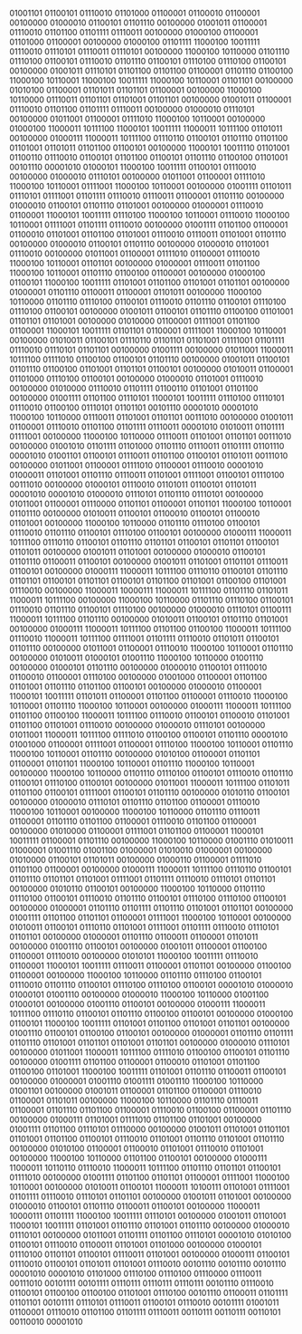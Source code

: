 01001101 01100101 01110010 01101000 01100001 01100010 01100001 00100000 01000010 01100101 01101110 00100000 01001011 01100001 01110010 01101100 01101111 01110011 00100000 01000100 01100001 01101000 01100001 00100000 01000100 01101111 11000100 10011111 01110010 01110101 01110011 01110101 00100000 11000100 10110000 01101110 01110100 01100101 01110010 01101110 01100101 01110100 01110100 01100101 00100000 01001011 01110101 01101100 01101100 01100001 01101110 01100100 11000100 10110001 11000100 10011111 11000100 10110001 01101101 00100000 01010100 01100001 01101011 01101101 01100001 00100000 11000100 10110000 01110011 01101101 01101001 01101101 00100000 01001011 01100001 01110010 01101100 01101111 01110011 00100000 01000010 01110101 00100000 01011001 01100001 01111010 11000100 10110001 00100000 01000100 11000011 10111100 11000101 10011111 11000011 10111100 01101011 00100000 01000111 11000011 10111100 01110110 01100101 01101110 01101100 01101001 01101011 01101100 01100101 00100000 11000101 10011110 01101001 01100110 01110010 01100101 01101100 01100101 01101110 01100100 01101001 00101110 00001010 01000101 11000100 10011111 01100101 01110010 00100000 01000010 01110101 00100000 01011001 01100001 01111010 11000100 10110001 01111001 11000100 10110001 00100000 01001111 01101011 01110101 01111001 01101111 01110010 01110011 01100001 01101110 00100000 01000010 01100101 01101110 01101001 00100000 01000001 01110010 01100001 11000101 10011111 01110100 11000100 10110001 01110010 11000100 10110001 01111001 01101111 01110010 00100000 01001111 01101100 01100001 01100010 01101001 01101100 01101001 01110010 01110011 01101001 01101110 00100000 01000010 01100101 01101110 00100000 01000010 01101001 01110010 00100000 01011001 01100001 01111010 01100001 01110010 11000100 10110001 01101101 00100000 01000001 01110011 01101100 11000100 10110001 01101110 01100100 01100001 00100000 01000100 01100101 11000100 10011111 01101001 01101100 01101001 01101101 00100000 01000001 01101110 01100011 01100001 01101011 00100000 11000100 10110000 01101110 01110100 01100101 01110010 01101110 01100101 01110100 01110100 01100101 00100000 01001011 01100101 01101110 01100100 01101001 01101101 01101001 00100000 01010000 01100001 01111001 01101100 01100001 11000101 10011111 01101101 01100001 01111001 11000100 10110001 00100000 01010011 01100101 01110110 01101101 01101001 01111001 01101111 01110010 01110101 01101101 00100000 01001111 00100000 01011001 11000011 10111100 01111010 01100100 01100101 01101110 00100000 01001011 01100101 01101110 01100100 01101001 01101101 01100101 00100000 01010011 01100001 01101000 01110100 01100101 00100000 01000010 01101001 01110010 00100000 01010000 01110010 01101111 01100110 01101001 01101100 00100000 01001111 01101100 01110101 11000101 10011111 01110100 01110101 01110010 01100100 01110101 01101101 00101110 00001010 00001010 11000100 10110000 01110011 01101001 01101101 00111010 00100000 01001011 01100001 01110010 01101100 01101111 01110011 00001010 01010011 01101111 01111001 00100000 11000100 10110000 01110011 01101001 01101101 00111010 00100000 01001010 01101111 01101000 01101110 01110011 01101111 01101110 00001010 01001101 01100101 01110011 01101100 01100101 01101011 00111010 00100000 01011001 01100001 01111010 01100001 01110010 00001010 01000011 01101001 01101110 01110011 01101001 01111001 01100101 01110100 00111010 00100000 01000101 01110010 01101011 01100101 01101011 00001010 00001010 01000010 01110101 01101110 01110101 00100000 01011001 01100001 01110000 01101101 01100001 01101101 11000100 10110001 01101110 00100000 01010011 01100101 01100010 01100101 01100010 01101001 00100000 11000100 10110000 01101110 01110100 01100101 01110010 01101110 01100101 01110100 01100101 00100000 01000111 11000011 10111100 01110110 01100101 01101110 01101101 01100101 01101101 01100101 01101011 00100000 01001011 01101001 00100000 01000010 01100101 01101110 01100011 01100101 00100000 01001011 01101001 01101101 01110011 01100101 00100000 01000111 11000011 10111100 01110110 01100101 01101110 01101101 01100101 01101101 01100101 01101100 01101001 01100100 01101001 01110010 00100000 11000011 10000111 11000011 10111100 01101110 01101011 11000011 10111100 00100000 11000100 10110000 01101110 01110100 01100101 01110010 01101110 01100101 01110100 00100000 01000010 01110101 01100111 11000011 10111100 01101110 00100000 01010011 01100101 01101110 01101001 00100000 01000111 11000011 10111100 01101100 01100100 11000011 10111100 01110010 11000011 10111100 01111001 01101111 01110010 01101011 01100101 01101110 00100000 01011001 01100001 01110010 11000100 10110001 01101110 00100000 01010011 01000101 01001110 11000100 10110000 01001110 00100000 01000101 01101110 00100000 01000010 01100101 01110010 01100010 01100001 01110100 00100000 01001000 01100001 01101100 01101001 01101110 01101100 01100101 00100000 01000010 01100001 11000101 10011111 01101011 01100001 01101100 01100001 01110010 11000100 10110001 01101110 11000100 10110001 00100000 01000111 11000011 10111100 01101100 01100100 11000011 10111100 01110010 01100101 01100010 01101001 01101100 01101001 01110010 00100000 01000010 01110101 00100000 01011001 11000011 10111100 01111010 01100100 01100101 01101110 00001010 01001000 01100001 01111001 01100001 01110100 11000100 10110001 01101110 11000100 10110001 01101110 00100000 01010100 01100001 01101101 01100001 01101101 11000100 10110001 01101110 11000100 10110001 00100000 11000100 10110000 01101110 01110100 01100101 01110010 01101110 01100101 01110100 01100101 00100000 01011001 11000011 10111100 01101011 01101100 01100101 01111001 01100101 01101110 00100000 01010110 01100101 00100000 01000010 01110101 01101110 01101100 01100001 01110010 11000100 10110001 00100000 11000100 10110000 01101110 01110011 01100001 01101110 01101100 01100001 01110010 01101100 01100001 00100000 01010000 01100001 01111001 01101100 01100001 11000101 10011111 01100001 01101110 00100000 11000100 10110000 01001110 01010011 01000001 01001110 01001100 01000001 01010010 01000001 00100000 01010000 01100101 01101011 00100000 01000110 01100001 01111010 01101100 01100001 00100000 01000111 11000011 10111100 01110110 01100101 01101110 01101101 01101001 01111001 01101111 01110010 01110101 01101101 00100000 01010110 01100101 00100000 11000100 10110000 01101110 01110100 01100101 01110010 01101110 01100101 01110100 01110100 01100101 00100000 01000001 01101110 01101111 01101110 01101001 01101101 00100000 01001111 01101100 01101101 01100001 01111001 11000100 10110001 00100000 01010011 01100101 01110110 01101001 01111001 01101111 01110010 01110101 01101101 00100000 01000001 01101110 01100011 01100001 01101011 00100000 01001110 01100101 00100000 01001011 01100001 01100100 01100001 01110010 00100000 01010101 11000100 10011111 01110010 01100001 11000101 10011111 01110011 01100001 01101101 00100000 01100100 01100001 00100000 11000100 10110000 01101110 01110100 01100101 01110010 01101110 01100101 01110100 01110100 01100101 00001010 01000010 01000101 01001110 00100000 01000010 11000100 10110000 01001100 01000101 00100000 01001110 01100101 00100000 01000111 11000011 10111100 01110110 01100101 01101110 01100100 01100101 00100000 01000100 01100101 11000100 10011111 01101001 01101100 01101001 01101101 00100000 01001110 01100101 01100100 01100101 00100000 01000001 01101110 01101111 01101110 01101001 01101101 01101001 01101101 00100000 01000010 01110101 00100000 01011001 11000011 10111100 01111010 01100100 01100101 01101110 00100000 01001111 01101100 01100001 01100010 01101001 01101100 01100100 01101001 11000100 10011111 01101001 01101110 01100011 01100101 00100000 01000001 01001110 01001111 01001110 11000100 10110000 01001101 00100000 01001011 01100001 01101100 01100001 01110010 01100001 01101011 00100000 11000100 10110000 01101110 01110011 01100001 01101110 01101100 01100001 01110010 01100100 01100001 01101110 00100000 01000111 01101001 01111010 01101100 01101001 00100000 01001111 01101100 01110101 01110000 00100000 01001011 01101001 01101101 01101001 01101100 01100101 01110010 01101001 01101110 01101001 01101110 00100000 01010100 01100001 01100010 01101001 01110010 01101001 00100000 11000100 10110000 01101100 01100101 00100000 01000111 11000011 10110110 01110010 11000011 10111100 01101110 01101101 01100101 01111010 00100000 01001111 01101100 01101101 01100001 01111001 11000100 10110001 00100000 01010011 01100101 11000011 10100111 01101001 01111001 01101111 01110010 01110101 01101101 00100000 01001011 01101001 00100000 01000010 01100101 01101110 01100011 01100101 00100000 11000011 10000111 01101111 11000100 10011111 01110101 00100000 01001011 01101001 11000101 10011111 01101001 01101110 01101001 01101110 00100000 01000010 01110101 00100000 01011001 01101111 01101100 01110101 00001010 01010100 01100101 01110010 01100011 01101001 01101000 00100000 01000101 01110100 01101101 01100101 01110011 01101001 00100000 01000111 01100101 01110010 01100101 01101011 01101001 01110010 00101110 00101110 00101110 00001010 00001010 01101000 01110100 01110100 01110000 01110011 00111010 00101111 00101111 01110111 01110111 01110111 00101110 01110010 01100101 01100100 01100100 01101001 01110100 00101110 01100011 01101111 01101101 00101111 01110101 01110011 01100101 01110010 00101111 01001011 01100001 01110010 01101100 01101111 01110011 00110111 00110111 00110101 00110010 00001010

